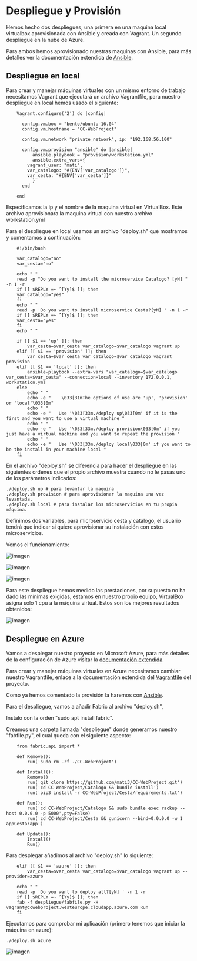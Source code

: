 # Despliegue y Provisión

Hemos hecho dos despliegues, una primera en una maquina local virtualbox aprovisionada con Ansible y creada con Vagrant. Un segundo despliegue en la nube de Azure.

Para ambos hemos aprovisionado nuestras maquinas con Ansible, para más detalles ver la documentación extendida de [Ansible](ansible.md).

## Despliegue en local

Para crear y manejar máquinas virtuales con un mismo entorno de trabajo necesitamos Vagrant que ejecutará un archivo Vagrantfile, para nuestro despliegue en local hemos usado el siguiente:

        Vagrant.configure('2') do |config|

          config.vm.box = "bento/ubuntu-16.04"
          config.vm.hostname = "CC-WebProject"

          config.vm.network "private_network", ip: "192.168.56.100"

          config.vm.provision "ansible" do |ansible|
              ansible.playbook = "provision/workstation.yml"
              ansible.extra_vars={ 
            vagrant_user: "mati", 
            var_catalogo: "#{ENV['var_catalogo']}",
            var_cesta: "#{ENV['var_cesta']}"
              }
          end

        end

Especificamos la ip y el nombre de la maquina virtual en VirtualBox. Este archivo aprovisionara la maquina virtual con nuestro archivo workstation.yml

Para el despliegue en local usamos un archivo "deploy.sh" que mostramos y comentamos a continuación:

        #!/bin/bash

        var_catalogo="no"
        var_cesta="no"

        echo " "
        read -p "Do you want to install the microservice Catalogo? [yN] " -n 1 -r
        if [[ $REPLY =~ ^[Yy]$ ]]; then
        var_catalogo="yes"
        fi
        echo " "
        read -p 'Do you want to install microservice Cesta?[yN] ' -n 1 -r 
        if [[ $REPLY =~ ^[Yy]$ ]]; then
        var_cesta="yes"
        fi
        echo " "

        if [[ $1 == 'up' ]]; then 
            var_cesta=$var_cesta var_catalogo=$var_catalogo vagrant up
        elif [[ $1 == 'provision' ]]; then 
            var_cesta=$var_cesta var_catalogo=$var_catalogo vagrant provision
        elif [[ $1 == 'local' ]]; then 
            ansible-playbook --extra-vars "var_catalogo=$var_catalogo var_cesta=$var_cesta" --connection=local --inventory 172.0.0.1, workstation.yml
        else
            echo " "
            echo -e "    \033[31mThe options of use are 'up', 'provision' or 'local'\033[0m"
            echo " "
            echo -e "   Use '\033[33m./deploy up\033[0m' if it is the first and you want to use a virtual machine "
            echo " "
            echo -e "   Use '\033[33m./deploy provision\033[0m' if you just have a virtual machine and you want to repeat the provision "
            echo " "
            echo -e "   Use '\033[33m./deploy local\033[0m' if you want to be the install in your machine local "
        fi

En el archivo "deploy.sh" se diferencia para hacer el despliegue en las siguientes ordenes que el propio archivo muestra cuando no le pasas uno de los parámetros indicados:

    ./deploy.sh up # para levantar la maquina
    ./deploy.sh provision # para aprovisionar la maquina una vez levantada.
    ./deploy.sh local # para instalar los microservicios en tu propia máquina.

Definimos dos variables, para microservicio cesta y catalogo, el usuario tendrá que indicar si quiere aprovisionar su instalación con estos microservicios.

Vemos el funcionamiento:

![imagen](img/deploy.png)

![imagen](img/deploy-provision.png)

![imagen](img/deploy3.png)

Para este despliegue hemos medido las prestaciones, por supuesto no ha dado las mínimas exigidas, estamos en nuestro propio equipo, VirtualBox asigna solo 1 cpu a la máquina virtual. Estos son los mejores resultados obtenidos:

![imagen](img/prestacio_virtualbox.png)

## Despliegue en Azure

Vamos a desplegar nuestro proyecto en Microsoft Azure, para más detalles de la configuración de Azure visitar la [documentación extendida](azure.md).

Para crear y manejar máquinas virtuales en Azure necesitamos cambiar nuestro Vagrantfile, enlace a la documentación extendida del [Vagrantfile](vagrantfile.md) del proyecto.

Como ya hemos comentado la provisión la haremos con [Ansible](ansible.md).

Para el despliegue, vamos a añadir Fabric al archivo "deploy.sh", 

Instalo con la orden "sudo apt install fabric".

Creamos una carpeta llamada "despliegue" donde generamos nuestro "fabfile.py", el cual queda con el siguiente aspecto:

        from fabric.api import *

        def Remove():
            run('sudo rm -rf ./CC-WebProject')

        def Install():
            Remove()
            run('git clone https://github.com/mati3/CC-WebProject.git')
            run('cd CC-WebProject/Catalogo && bundle install')
            run('pip3 install -r CC-WebProject/Cesta/requirements.txt')
            
        def Run():
            run('cd CC-WebProject/Catalogo && sudo bundle exec rackup --host 0.0.0.0 -p 5000',pty=False)
            run('cd CC-WebProject/Cesta && gunicorn --bind=0.0.0.0 -w 1 appCesta:app')

        def Update():
            Install()
            Run()

Para desplegar añadimos al archivo "deploy.sh" lo siguiente:

        elif [[ $1 == 'azure' ]]; then 
            var_cesta=$var_cesta var_catalogo=$var_catalogo vagrant up --provider=azure

        echo " " 
        read -p 'Do you want to deploy all?[yN] ' -n 1 -r 
        if [[ $REPLY =~ ^[Yy]$ ]]; then
        fab -f despliegue/fabfile.py -H vagrant@ccwebproject.westeurope.cloudapp.azure.com Run
        fi

Ejecutamos para comprobar mi aplicación (primero tenemos que iniciar la máquina en azure):

    ./deploy.sh azure

![imagen](img/deploy_azure.png)